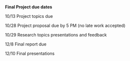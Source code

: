 **Final Project due dates**

10/13 Project topics due

10/28 Project proposal due by 5 PM (no late work accepted)

10/29 Research topics presentations and feedback

12/8  Final report due

12/10 Final presentations
